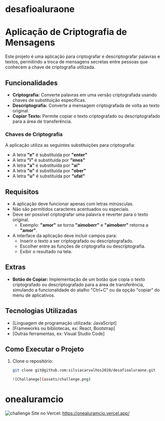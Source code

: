 ﻿# desafioaluraone
 # Aplicação de Criptografia de Mensagens

Este projeto é uma aplicação para criptografar e descriptografar palavras e textos, permitindo a troca de mensagens secretas entre pessoas que conhecem a chave de criptografia utilizada.

## Funcionalidades

- **Criptografia:** Converte palavras em uma versão criptografada usando chaves de substituição específicas.
- **Descriptografia:** Converte a mensagem criptografada de volta ao texto original.
- **Copiar Texto:** Permite copiar o texto criptografado ou descriptografado para a área de transferência.

### Chaves de Criptografia

A aplicação utiliza as seguintes substituições para criptografia:

- A letra **"e"** é substituída por **"enter"**
- A letra **"i"** é substituída por **"imes"**
- A letra **"a"** é substituída por **"ai"**
- A letra **"o"** é substituída por **"ober"**
- A letra **"u"** é substituída por **"ufat"**

## Requisitos

- A aplicação deve funcionar apenas com letras minúsculas.
- Não são permitidos caracteres acentuados ou especiais.
- Deve ser possível criptografar uma palavra e reverter para o texto original.
  - Exemplo: **"amor"** se torna **"aimoberr"** e **"aimoberr"** retorna a **"amor"**.
- A interface da aplicação deve incluir campos para:
  - Inserir o texto a ser criptografado ou descriptografado.
  - Escolher entre as funções de criptografia ou descriptografia.
  - Exibir o resultado na tela.

## Extras

- **Botão de Copiar:** Implementação de um botão que copia o texto criptografado ou descriptografado para a área de transferência, simulando a funcionalidade do atalho "Ctrl+C" ou da opção "copiar" do menu de aplicativos.

## Tecnologias Utilizadas

- [Linguagem de programação utilizada: JavaScript]
- [Frameworks ou bibliotecas, ex: React, Bootstrap]
- [Outras ferramentas, ex: Visual Studio Code]

## Como Executar o Projeto

1. Clone o repositório:
   ```bash
   git clone git@github.com:silviacarvalhos2020/desafioaluraone.git

   ![Challanege](assets/challenge.png)
# onealuramcio
![challenge](https://github.com/user-attachments/assets/21ae7b87-e22b-46f3-8024-884ab977b26a)
Site no Vercel: https://onealuramcio.vercel.app/
